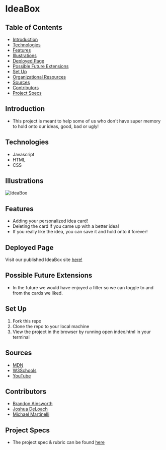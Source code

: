 # IdeaBox


## Table of Contents
  - [Introduction](#introduction)
  - [Technologies](#technologies)
  - [Features](#features)
  - [Illustrations](#illustrations)
  - [Deployed Page](#deployed-page)
  - [Possible Future Extensions](#possible-future-extensions)
  - [Set Up](#set-up)
  - [Organizational Resources](#organizational-resources)
  - [Sources](#sources)
  - [Contributors](#contributors)
  - [Project Specs](#project-specs)

## Introduction
  - This project is meant to help some of us who don't have super memory to hold onto our ideas, good, bad or ugly!

## Technologies
  - Javascript
  - HTML
  - CSS

## Illustrations
  ![IdeaBox](https://frontend.turing.edu/projects/module-1/assets/ideabox-group/desktop.jpg)

## Features
   - Adding your personalized idea card!
   - Deleting the card if you came up with a better idea!
   - If you really like the idea, you can save it and hold onto it forever!



## Deployed Page

Visit our published IdeaBox site [here!](https://jdeloach03.github.io/ideaBox-Josh-Brandon-Michael/)

## Possible Future Extensions
  - In the future we would have enjoyed a filter so we can toggle to and from the cards we liked.

## Set Up

1. Fork this repo  
2. Clone the repo to your local machine
3. View the project in the browser by running open index.html in your terminal



## Sources
  - [MDN](http://developer.mozilla.org/en-US/)
  - [W3Schools](https://www.w3schools.com/)
  - [YouTube](https://www.youtube.com/)

## Contributors
  - [Brandon Ainsworth](https://github.com/BrandonAinsworth)
  - [Joshua DeLoach](https://github.com/JDeLoach03)
  - [Michael Martinelli](https://github.com/mmartinelli22)



## Project Specs
  - The project spec & rubric can be found [here](https://frontend.turing.edu/projects/module-1/ideabox-group-v2.html)
